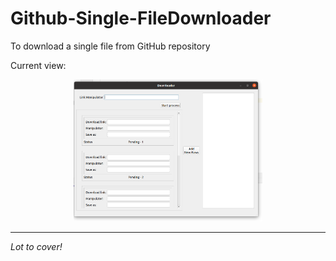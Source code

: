 # Github-Single-FileDownloader
To download a single file from GitHub repository

Current view:
<p align="center">
    <img src="github_images/view_01.png" width="60%">
</p>

<hr>

*Lot to cover!*